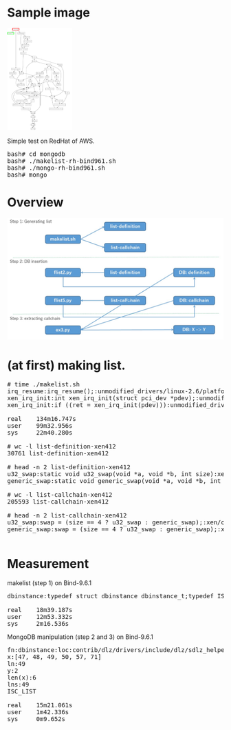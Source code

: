 # Sample image

<img src="images/saturator-sample.png" width=30% height=30%>

Simple test on RedHat of AWS.

<pre>
bash# cd mongodb
bash# ./makelist-rh-bind961.sh
bash# ./mongo-rh-bind961.sh
bash# mongo
</pre>

# Overview

<img src="images/mongodb-overview.jpg">

# (at first) making list.

<pre>
# time ./makelist.sh
irq_resume:irq_resume();:unmodified_drivers/linux-2.6/platform-pci/machine_reboot.c:60
xen_irq_init:int xen_irq_init(struct pci_dev *pdev);:unmodified_drivers/linux-2.6/platform-pci/platform-pci.c:261
xen_irq_init:if ((ret = xen_irq_init(pdev))):unmodified_drivers/linux-2.6/platform-pci/platform-pci.c:405

real    134m16.747s
user    99m32.956s
sys     22m40.280s

# wc -l list-definition-xen412
30761 list-definition-xen412

# head -n 2 list-definition-xen412
u32_swap:static void u32_swap(void *a, void *b, int size):xen/common/sort.c:9
generic_swap:static void generic_swap(void *a, void *b, int size):xen/common/sort.c:16

# wc -l list-callchain-xen412
205593 list-callchain-xen412

# head -n 2 list-callchain-xen412
u32_swap:swap = (size == 4 ? u32_swap : generic_swap);:xen/common/sort.c:52
generic_swap:swap = (size == 4 ? u32_swap : generic_swap);:xen/common/sort.c:52

</pre>

# Measurement

makelist (step 1) on Bind-9.6.1

<pre>
dbinstance:typedef struct dbinstance dbinstance_t;typedef ISC_LIST(dbinstance_t) db_list_t;:contrib/dlz/drivers/include/dlz/sdlz_helper.h:49

real    18m39.187s
user    12m53.332s
sys     2m16.536s
</pre>

MongoDB manipulation (step 2 and 3) on Bind-9.6.1

<pre>
fn:dbinstance:loc:contrib/dlz/drivers/include/dlz/sdlz_helper.h:ln:49
x:[47, 48, 49, 50, 57, 71]
ln:49
y:2
len(x):6
lns:49
ISC_LIST

real    15m21.061s
user    1m42.336s
sys     0m9.652s
</pre>

